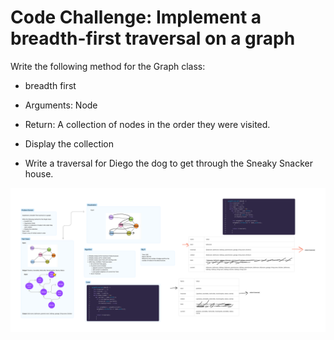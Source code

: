 # Code Challenge: Implement a breadth-first traversal on a graph

Write the following method for the Graph class:

- breadth first
- Arguments: Node
- Return: A collection of nodes in the order they were visited.
- Display the collection

- Write a traversal for Diego the dog to get through the Sneaky Snacker house.

![Whiteboard](./CC%20Breadth%20first%20graph.png)
